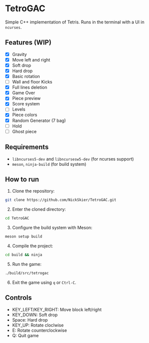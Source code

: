 # TetroGAC

Simple C++ implementation of Tetris.
Runs in the terminal with a UI in `ncurses`.

## Features (WIP)
- [x] Gravity
- [x] Move left and right
- [x] Soft drop
- [x] Hard drop
- [x] Basic rotation
- [ ] Wall and floor Kicks
- [x] Full lines deletion
- [x] Game Over
- [x] Piece preview
- [x] Score system
- [ ] Levels
- [x] Piece colors
- [x] Random Generator (7 bag)
- [ ] Hold
- [ ] Ghost piece

## Requirements
- `libncurses5-dev` and `libncursesw5-dev` (for ncurses support)
- `meson`, `ninja-build` (for build system)

## How to run
1. Clone the repository:
```bash
git clone https://github.com/NickSkier/TetroGAC.git
```
2. Enter the cloned directory:
```bash
cd TetroGAC
```
3. Configure the build system with Meson:
```bash
meson setup build
```
4. Compile the project:
```bash
cd build && ninja
```
5. Run the game:
```bash
./build/src/tetrogac
```

6. Exit the game using `q` or `Ctrl-C`.

## Controls
- KEY_LEFT/KEY_RIGHT: Move block left/right
- KEY_DOWN: Soft drop
- Space: Hard drop
- KEY_UP: Rotate cloclwise
- E: Rotate counterclockwise
- Q: Quit game

